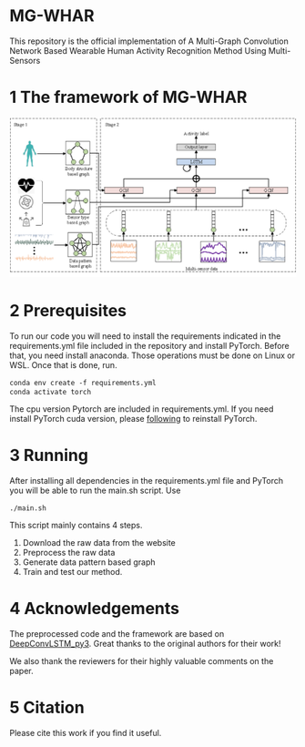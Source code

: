 # MG-WHAR

This repository is the official implementation of A Multi-Graph Convolution Network Based
Wearable Human Activity Recognition Method Using Multi-Sensors

# 1 The framework of MG-WHAR

<div align=center>
<img src="fig/work_flow.png"  alt="framework"/><br/>
<div align=left>


# 2 Prerequisites

To run our code you will need to install the requirements indicated in the requirements.yml file included in the repository and install PyTorch. Before that, you need install anaconda. Those operations must be done on Linux or WSL. Once that is done, run.

```shell
conda env create -f requirements.yml
conda activate torch
```

The cpu version Pytorch are included in requirements.yml. If you need install PyTorch cuda version, please [following](https://pytorch.org/get-started/locally/) to reinstall PyTorch.

# 3 Running

After installing all dependencies in the requirements.yml file and PyTorch you will be able to run the main.sh script. Use 

```shell
./main.sh
```

This script mainly contains 4 steps.

1. Download the raw data from the website
2. Preprocess the raw data
3. Generate data pattern based graph
4. Train and test our method.

# 4 Acknowledgements

The preprocessed code and the framework are based on [DeepConvLSTM_py3](https://github.com/STRCWearlab/DeepConvLSTM_py3). Great thanks to the original authors for their work!

We also thank the reviewers for their highly valuable comments on the paper.


# 5 Citation

Please cite this work if you find it useful.